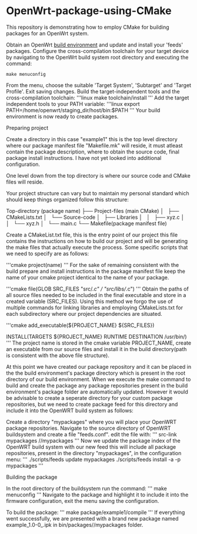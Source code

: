 # OpenWrt-package-using-CMake
This repository is demonstrating how to employ CMake for building packages for an OpenWrt system.  

Obtain an OpenWrt [build environment](https://openwrt.org/docs/guide-developer/toolchain/install-buildsystem) and update and install your 'feeds' packages.
Configure the cross-compilation toolchain for your target device by navigating to the OpenWrt build system root directory and executing the command:
```linux
make menuconfig
```
From the menu, choose the suitable 'Target System', 'Subtarget' and 'Target Profile'. Exit saving changes. Build the target-independent tools and the cross-compilation toolchain:
'''linux
make toolchain/install
'''
Add the target independent tools to your PATH variable:
'''linux
export PATH=/home/openwrt/staging_dir/host/bin:$PATH
'''
Your build environment is now ready to create packages.

Preparing project 

Create a directory <package name> in this case "example1" this is the top level directory where our package manifest file "Makefile.mk" will reside, it must atleast contain the package description, where to obtain the source code, final package install instructions. I have not yet looked into additional configuration.

One level down from the top directory is where our source code and CMake files will reside.

Your project structure can vary but to maintain my personal standard which should keep things organized follow this structure:

Top-directory (package name)
├── Project-files (main CMake)
│   ├── CMakeLists.txt
│   └── Source-code
│       ├── Libraries
│       │   ├── xyz.c
│       │   └── xyz.h
│       └── main.c
└── Makefile(package manifest file)

Create a CMakeList.txt file, this is the entry point of our project this file contains the instructions on how to build our project and will be generating the make files that actually execute the process. Some specific scripts that we need to specify are as follows:

'''cmake
project(name)
'''
For the sake of remaining consistent with the build prepare and install instructions in the package manifest file keep the name of your cmake project identical to the name of your package. 

'''cmake
file(GLOB SRC_FILES "src/*.c" / "src/libs/*.c") 
'''
Obtain the paths of all source files needed to be included in the final executable and store in a created variable (SRC_FILES).
Using this method we forgo the use of multiple commands for linking libraries and employing CMakeLists.txt for each subdirectory where our project dependencies are situated.

'''cmake
add_executable(${PROJECT_NAME} ${SRC_FILES})

INSTALL(TARGETS ${PROJECT_NAME} RUNTIME DESTINATION /usr/bin/)
'''
The project name is stored in the cmake variable PROJECT_NAME, create an executable from our source files and install it in the build directory(path is consistent with the above file structure).

At this point we have created our package repository and it can be placed in the the build environment's package directory which is present in the root directory of our build environment. When we execute the make command to build and create the package any package repositories present in the build environment's package folder are automatically updated. However it would be advisable to create a seperate directory for your custom package repositories, but we need to create package feed for this directory and include it into the OpenWRT build system as follows:

Create a directory "mypackages" where you will place your OpenWRT package repositories. 
Navigate to the source directory of OpenWRT buildsystem and create a file "feeds.conf".
edit the file with:
'''
src-link mypackages /<global path>/mypackages
'''
Now we update the package index of the OpenWRT build system with our new feed this will include all package repositories, present in the directory "mypackages", in the configuration menu:
'''
./scripts/feeds update mypackages
./scripts/feeds install -a -p mypackages
'''

Building the package

In the root directory of the buildsystem run the command:
'''
make menuconfig
'''
Navigate to the package and highlight it to include it into the firmware configuration, exit the menu saving the configuration.

To build the package:
'''
make package/example1/compile
'''
If everything went successfully, we are presented with a brand new package named example_1.0-0_<arch>.ipk in bin/packages/<arch>/mypackages folder.

